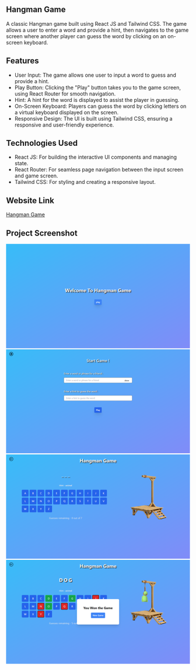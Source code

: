 ## Hangman Game

A classic Hangman game built using React JS and Tailwind CSS. The game allows a user to enter a word and provide a hint, then navigates to the game screen where another player can guess the word by clicking on an on-screen keyboard.

## Features

- User Input: The game allows one user to input a word to guess and provide a hint.
- Play Button: Clicking the "Play" button takes you to the game screen, using React Router for smooth navigation.
- Hint: A hint for the word is displayed to assist the player in guessing.
- On-Screen Keyboard: Players can guess the word by clicking letters on a virtual keyboard displayed on the screen.
- Responsive Design: The UI is built using Tailwind CSS, ensuring a responsive and user-friendly experience.

## Technologies Used

- React JS: For building the interactive UI components and managing state.
- React Router: For seamless page navigation between the input screen and game screen.
- Tailwind CSS: For styling and creating a responsive layout.


## Website Link

[Hangman Game](https://hangman-game-in-react.vercel.app/start)


## Project Screenshot

![Hangman Game UI Screenshot](./Output/screenshot_1.png)
![Hangman Game UI Screenshot](./Output/screenshot_2.png)
![Hangman Game UI Screenshot](./Output/screenshot_3.png)
![Hangman Game UI Screenshot](./Output/screenshot_4.png)
